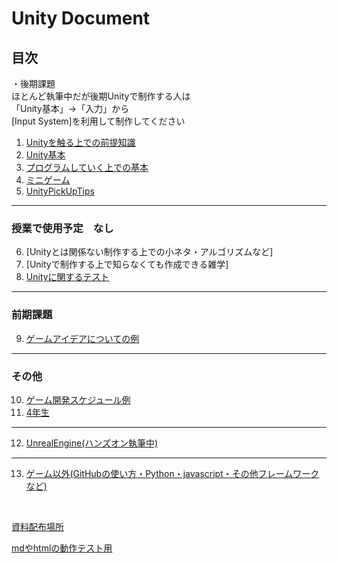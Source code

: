 # Unity Document


## **目次**

・後期課題  
ほとんど執筆中だが後期Unityで制作する人は  
「Unity基本」→「入力」から  
[Input System]を利用して制作してください


1. [Unityを触る上での前提知識](1_ElementaryKnowledge/1.md)
2. [Unity基本](2_UnityBasicKnowledge/2.md)
7. [プログラムしていく上での基本](7_ProgramBasic/7.md)
5. [ミニゲーム](5_MiniGame/5.md)
3. [UnityPickUpTips](3_UnityPickUpTips/3.md)

---
### 授業で使用予定　なし
6. [Unityとは関係ない制作する上での小ネタ・アルゴリズムなど]
6. [Unityで制作する上で知らなくても作成できる雑学]
11. [Unityに関するテスト](11_UnityTest/UnityTest.md)
---

### 前期課題
9. [ゲームアイデアについての例](10_GameIdea/GameIdea.md)

---
### その他
10. [ゲーム開発スケジュール例](12_DevelopmentSystem/12_.md)
13. [4年生](https://drive.google.com/drive/folders/1TpJ4X9BsxgRowhkXeRwHW9v035wBncIT)
---
12. [UnrealEngine(ハンズオン執筆中)](8_UnrealEngine/8_0.md)
---
13. [ゲーム以外(GitHubの使い方・Python・javascript・その他フレームワークなど)](9_OtherThanGames/9_0.md)


<br>

<a href="https://drive.google.com/drive/folders/1HB7OoyzdHM3_PNg-6Q7Ln2pf44dN0e1m" target="_blank">資料配布場所</a>



[mdやhtmlの動作テスト用](_TestFolder/Untitled-1.html)



